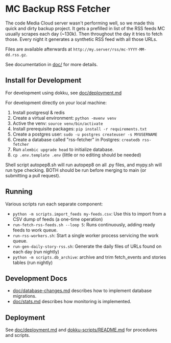 MC Backup RSS Fetcher
=====================

The code Media Cloud server wasn't performing well, so we made this quick and dirty backup project. It gets a prefilled
in list of the RSS feeds MC usually scrapes each day (~130k). Then throughout the day it tries to fetch those. Every 
night it generates a synthetic RSS feed with all those URLs. 

Files are available afterwards at `http://my.server/rss/mc-YYYY-MM-dd.rss.gz`.

See documentation in [doc/](doc/) for more details.

Install for Development
-----------------------

For development using dokku, see [doc/deployment.md](doc/deployment.md)

For development directly on your local machine:
1. Install postgresql & redis
2. Create a virtual environment: `python -mvenv venv`
3. Active the venv: `source venv/bin/activate`
4. Install prerequisite packages: `pip install -r requirements.txt`
5. Create a postgres user: `sudo -u postgres createuser -s MYUSERNAME`
6. Create a database called "rss-fetcher" in Postgres: `createdb rss-fetcher`
7. Run `alembic upgrade head` to initialize database.
8. `cp .env.template .env` (little or no editing should be needed)

Shell script autopep8.sh will run autopep8 on all .py files, and mypy.sh
will run type checking.  BOTH should be run before merging to main
(or submitting a pull request).

Running
-------

Various scripts run each separate component:
 * `python -m scripts.import_feeds my-feeds.csv`: Use this to import from a CSV dump of feeds (a one-time operation)
 * `run-fetch-rss-feeds.sh --loop 5`: Runs continuously, adding ready feeds to work queue.
 * `run-rss-workers.sh`: Start a single worker process servicing the work queue.
 * `run-gen-daily-story-rss.sh`: Generate the daily files of URLs found on each day (run nightly)
 * `python -m scripts.db_archive`: archive and trim fetch_events and stories tables (run nightly)

Development Docs
----------------

 * [doc/database-changes.md](doc/database-changes.md) describes how to implement database migrations.
 * [doc/stats.md](doc/stats.md) describes how monitoring is implemented.

Deployment
----------

See [doc/deployment.md](doc/deployment.md) and
[dokku-scripts/README.md](dokku-scripts/README.md)
for procedures and scripts.
